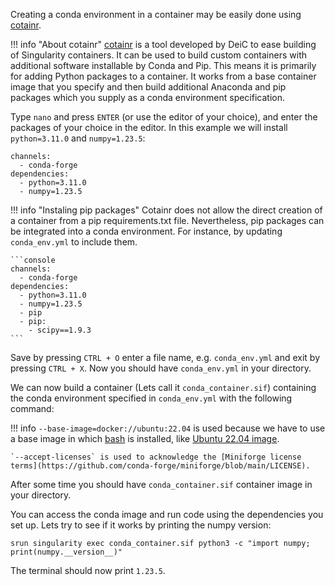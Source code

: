 
Creating a conda environment in a container may be easily done using [cotainr](https://cotainr.readthedocs.io/en/stable/). 

!!! info "About cotainr"
    [cotainr](https://cotainr.readthedocs.io/en/stable/) is a tool developed by DeiC to ease building of Singularity containers. It can be used to build custom containers with additional software installable by Conda and Pip. This means it is primarily for adding Python packages to a container. It works from a base container image that you specify and then build additional Anaconda and pip packages which you supply as a conda environment specification.

<div class="show-on-ai-lab" style="display:none;" markdown="span">
  cotainr is included in the `/ceph/container` directory. To check the current version, enter `ls /ceph/container`. Currently, the version used in this guide is `cotainr-2023.11.0`.

  You can access cotainr by using the path `/ceph/container/cotainr-2023.11.0/bin/cotainr`. But first we will create a conda environment file, `conda_env.yml` that contains the conda channels/repositories and packages you need:
</div>

<div class="show-on-ai-cloud" style="display:none;" markdown="span">
  We begin by downloading the latest release from the Cotainr repository. In the example below we are downloading the latest version as of late 2023. Be sure to check for newer versions at the aforementioned repository. Look for the zip archive "Assets" section, and copy the link.

  ```
  wget https://github.com/DeiC-HPC/cotainr/archive/refs/tags/2023.11.0.zip
  ```

  You should now have a zip archive, which you can unzip with:

  ```
  unzip 2023.11.0.zip
  ```

  After this has been done, you should have a directory called `cotainr-2023.11.0`. We should now be able to launch Cotainr and access its commands from within this directory. Next, we will create a conda environment file, `conda_env.yml` that contains the conda channels/repositories and packages you need:
</div>

Type `nano` and press `ENTER` (or use the editor of your choice), and enter the packages of your choice in the editor. In this example we will install `python=3.11.0` and `numpy=1.23.5`:

```console
channels:
  - conda-forge
dependencies:
  - python=3.11.0
  - numpy=1.23.5
```

!!! info "Instaling pip packages"
    Cotainr does not allow the direct creation of a container from a pip requirements.txt file. Nevertheless, pip packages can be integrated into a conda environment. For instance, by updating `conda_env.yml` to include them.

    ```console
    channels:
      - conda-forge
    dependencies:
      - python=3.11.0
      - numpy=1.23.5
      - pip
      - pip:
        - scipy==1.9.3
    ```

Save by pressing `CTRL + O` enter a file name, e.g. `conda_env.yml` and exit by pressing `CTRL + X`. Now you should have `conda_env.yml` in your directory. 

We can now build a container (Lets call it `conda_container.sif`) containing the conda environment specified in `conda_env.yml` with the following command:

<div class="show-on-ai-lab" style="display:none;" markdown="span">
```
srun /ceph/container/cotainr-2023.11.0/bin/cotainr build conda_container.sif --base-image=docker://ubuntu:22.04 --conda-env=conda_env.yml --accept-licenses
```
</div>

<div class="show-on-ai-cloud" style="display:none;" markdown="span">
```
srun cotainr-2023.11.0/bin/cotainr build conda_container.sif --base-image=docker://ubuntu:22.04 --conda-env=conda_env.yml --accept-licenses
```
</div>


!!! info
    `--base-image=docker://ubuntu:22.04` is used because we have to use a base image in which [bash](https://www.gnu.org/software/bash/) is installed, like [Ubuntu 22.04 image](https://hub.docker.com/_/ubuntu). 

    `--accept-licenses` is used to acknowledge the [Miniforge license terms](https://github.com/conda-forge/miniforge/blob/main/LICENSE).

After some time you should have `conda_container.sif` container image in your directory. 

You can access the conda image and run code using the dependencies you set up. Lets try to see if it works by printing the numpy version:

```console
srun singularity exec conda_container.sif python3 -c "import numpy; print(numpy.__version__)"
```

The terminal should now print `1.23.5`.